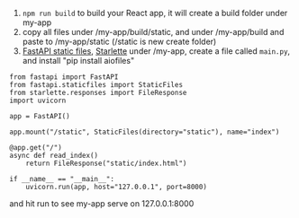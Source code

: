 1. `npm run build` to build your React app, it will create a build folder under my-app
2. copy all files under /my-app/build/static, and under /my-app/build and paste to /my-app/static (/static is new create folder)
3. [FastAPI static files](https://fastapi.tiangolo.com/tutorial/static-files/), [Starlette](https://www.starlette.io/staticfiles/) under /my-app, create a file called `main.py`, and install "pip install aiofiles"
```
from fastapi import FastAPI
from fastapi.staticfiles import StaticFiles
from starlette.responses import FileResponse
import uvicorn

app = FastAPI()

app.mount("/static", StaticFiles(directory="static"), name="index")

@app.get("/")
async def read_index()
    return FileResponse("static/index.html")

if __name__ == "__main__":
    uvicorn.run(app, host="127.0.0.1", port=8000)

```

and hit run to see my-app serve on 127.0.0.1:8000